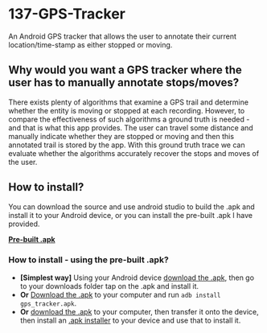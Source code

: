 # 137-GPS-Tracker
An Android GPS tracker that allows the user to annotate their current location/time-stamp as either stopped or moving.

## Why would you want a GPS tracker where the user has to manually annotate stops/moves?
There exists plenty of algorithms that examine a GPS trail and determine whether the entity is moving or stopped at each recording. However, to compare the effectiveness of such algorithms a ground truth is needed - and that is what this app provides. The user can travel some distance and manually indicate whether they are stopped or moving and then this annotated trail is stored by the app. With this ground truth trace we can evaluate whether the algorithms accurately recover the stops and moves of the user.

## How to install?
You can download the source and use android studio to build the .apk and install it to your Android device, or you can install the pre-built .apk I have provided.

[**Pre-built .apk**](https://github.com/lukehb/137-GPS-Tracker/releases/tag/0.01)

### How to install - using the pre-built .apk?
+ **[Simplest way]** Using your Android device [download the .apk](https://github.com/lukehb/137-GPS-Tracker/releases/tag/0.01), then go to your downloads folder tap on the .apk and install it.
+ **Or** [Download the .apk](https://github.com/lukehb/137-GPS-Tracker/releases/tag/0.01) to your computer and run ```adb install gps_tracker.apk```.
+ **Or** [download the .apk](https://github.com/lukehb/137-GPS-Tracker/releases/tag/0.01) to your computer, then transfer it onto the device, then install an [.apk installer](https://play.google.com/store/search?q=apk%20installer&hl=en) to your device and use that to install it.
